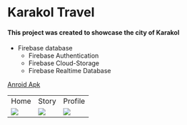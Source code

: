 # Karakol Travel
#### This project was created to showcase the city of Karakol
+ Firebase database
  + Firebase Authentication
  + Firebase Cloud-Storage 
  + Firebase Realtime Database 

[Anroid Apk](https://drive.google.com/drive/folders/1kdL_o0ozYhf0ZlFrPHEERw10Z9_HzDyg?usp=sharing) 

 
 
<table>
  <tr>
     <td>Home</td>
     <td>Story</td>
     <td>Profile</td>
  </tr>
  <tr>
    <td valign="top"><img src="https://user-images.githubusercontent.com/105007162/199481684-dc4ae52e-acd1-40ea-8180-470c88d6b1b7.gif"></td>
    <td valign="top"><img src="https://user-images.githubusercontent.com/105007162/199483931-a492d056-96ec-4470-99c5-2be13ec1037d.gif"></td>
    <td valign="top"><img src="https://user-images.githubusercontent.com/105007162/199486391-c7f30b7b-2099-4098-81ca-dfcffc851ca0.gif"></td>
  </tr>
 </table>


